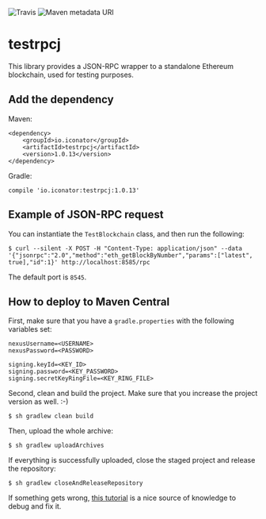 ![Travis](https://img.shields.io/travis/ICOnator/testrpcj.svg) ![Maven metadata URI](https://img.shields.io/maven-metadata/v/http/central.maven.org/maven2/io/iconator/testrpcj/maven-metadata.xml.svg)

# testrpcj

This library provides a JSON-RPC wrapper to a standalone Ethereum blockchain, used for testing purposes.

## Add the dependency

Maven:

```
<dependency>
    <groupId>io.iconator</groupId>
    <artifactId>testrpcj</artifactId>
    <version>1.0.13</version>
</dependency>
```

Gradle:

```
compile 'io.iconator:testrpcj:1.0.13'
```

## Example of JSON-RPC request

You can instantiate the `TestBlockchain` class, and then run the following:

```
$ curl --silent -X POST -H "Content-Type: application/json" --data '{"jsonrpc":"2.0","method":"eth_getBlockByNumber","params":["latest", true],"id":1}' http://localhost:8585/rpc
```

The default port is `8545`.

## How to deploy to Maven Central

First, make sure that you have a `gradle.properties` with the following variables set:

```
nexusUsername=<USERNAME>
nexusPassword=<PASSWORD>

signing.keyId=<KEY_ID>
signing.password=<KEY_PASSWORD>
signing.secretKeyRingFile=<KEY_RING_FILE>
```

Second, clean and build the project. Make sure that you increase the project version as well. :-)

```
$ sh gradlew clean build
```

Then, upload the whole archive:

```
$ sh gradlew uploadArchives
```

If everything is successfully uploaded, close the staged project and release the repository:

```
$ sh gradlew closeAndReleaseRepository
```

If something gets wrong, [this tutorial](http://www.albertgao.xyz/2018/01/18/how-to-publish-artifact-to-maven-central-via-gradle/)
is a nice source of knowledge to debug and fix it.